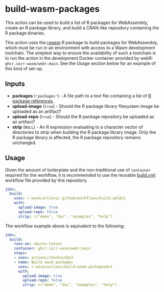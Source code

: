 # build-wasm-packages

This action can be used to build a list of R packages for WebAssembly, create an R package library, and build a CRAN-like repository containing the R package binaries.

This action uses the [rwasm](https://r-wasm.github.io/rwasm/) R package to build packages for WebAssembly, which must be run in an environment with access to a Wasm development toolchain. The simplest way to ensure the availability of such a toolchain is to run the action in the development Docker container provided by webR: `ghcr.io/r-wasm/webr:main`. See the Usage section below for an example of this kind of set-up.

## Inputs

* **packages** (`'packages'`) - A file path to a text file containing a list of [R package references](https://r-lib.github.io/pkgdepends/reference/pkg_refs.html).
* **upload-image** (`true`) - Should the R package library filesystem image be uploaded as an artifact?
* **upload-repo** (`true`) - Should the R package repository be uploaded as an artifact?
* **strip** (`NULL`) - An R expression evaluating to a character vector of directories to strip when building the R package library image. Only the R package library is affected, the R package repository remains unchanged.

## Usage

Given the amount of boilerplate and the non-traditional use of `container` required for the workflow, it is recommended to use the reusable [build.yml](.github/workflows/build.yml) workflow file provided by this repository.

```yaml
jobs:
  build:
    uses: r-wasm/actions/.github/workflows/build.yml@v1
    with:
      upload-image: true
      upload-repo: false
      strip: c("demo", "doc", "examples", "help")
```

The workflow example above is equivalent to the following:

```yaml
jobs:
  build:
    runs-on: ubuntu-latest
    container: ghcr.io/r-wasm/webr:main
    steps:
    - uses: actions/checkout@v3
    - name: Build wasm packages
      uses: r-wasm/actions/build-wasm-packages@v1
      with:
        upload-image: true
        upload-repo: false
        strip: c("demo", "doc", "examples", "help")
```
